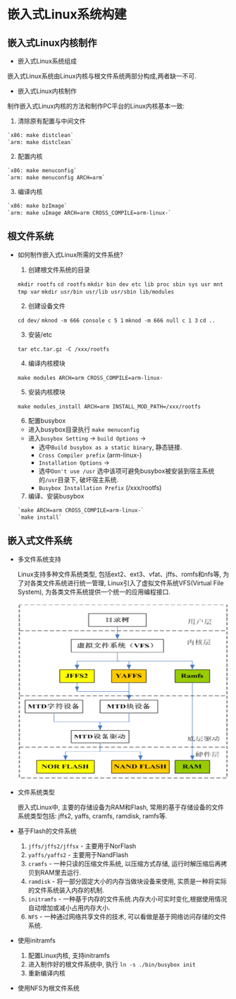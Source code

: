 # 嵌入式Linux系统构建

## 嵌入式Linux内核制作

* 嵌入式Linux系统组成

嵌入式Linux系统由Linux内核与根文件系统两部分构成,两者缺一不可.

* 嵌入式Linux内核制作

制作嵌入式Linux内核的方法和制作PC平台的Linux内核基本一致:

  1. 清除原有配置与中间文件

    `x86: make distclean`
    `arm: make distclean`

  2. 配置内核

    `x86: make menuconfig`
    `arm: make menuconfig ARCH=arm`

  3. 编译内核

    `x86: make bzImage`
    `arm: make uImage ARCH=arm CROSS_COMPILE=arm-linux-`

## 根文件系统

* 如何制作嵌入式Linux所需的文件系统?

  1. 创建根文件系统的目录

    `mkdir rootfs`
    `cd rootfs`
    `mkdir bin dev etc lib proc sbin sys usr mnt tmp var`
    `mkdir usr/bin usr/lib usr/sbin lib/modules`

  2. 创建设备文件

    `cd dev/`
    `mknod -m 666 console c 5 1`
    `mknod -m 666 null c 1 3`
    `cd ..`

  3. 安装/etc

    `tar etc.tar.gz -C /xxx/rootfs`

  4. 编译内核模块

    `make modules ARCH=arm CROSS_COMPILE=arm-linux-`

  5. 安装内核模块

    `make modules_install ARCH=arm INSTALL_MOD_PATH=/xxx/rootfs`

  6. 配置busybox

    - 进入busybox目录执行 `make menuconfig`
    - 进入`busybox Setting` -> `build Options` ->
      - 选中`Build busybox as a static binary`, 静态链接.
      - `Cross Compiler prefix` (arm-linux-)
      - `Installation Options` ->
      - 选中`Don't use /usr` 选中该项可避免busybox被安装到宿主系统的`/usr`目录下, 破坏宿主系统.
      - `Busybox Installation Prefix` (/xxx/rootfs)

    7. 编译、安装busybox

      `make ARCH=arm CROSS_COMPILE=arm-linux-`
      `make install`

## 嵌入式文件系统

* 多文件系统支持

  Linux支持多种文件系统类型, 包括ext2、ext3、vfat、jffs、romfs和nfs等, 为了对各类文件系统进行统一管理, Linux引入了虚拟文件系统VFS(Virtual File System), 为各类文件系统提供一个统一的应用编程接口.

  ![](image/文件系统架构.png)

* 文件系统类型

  嵌入式Linux中, 主要的存储设备为RAM和Flash, 常用的基于存储设备的文件系统类型包括: jffs2, yaffs, cramfs, ramdisk, ramfs等.

* 基于Flash的文件系统
  1. `jffs/jffs2/jffsx` - 主要用于NorFlash
  2. `yaffs/yaffs2` - 主要用于NandFlash
  3. `cramfs` - 一种只读的压缩文件系统, 以压缩方式存储, 运行时解压缩后再拷贝到RAM里去运行.
  4. `ramdisk` - 将一部分固定大小的内存当做块设备来使用, 实质是一种将实际的文件系统装入内存的机制.
  5. `initramfs` - 一种基于内存的文件系统.内存大小可实时变化,根据使用情况自动增加或减小占用内存大小.
  6. `NFS` - 一种通过网络共享文件的技术, 可以看做是基于网络访问存储的文件系统.

* 使用initramfs
  1. 配置Linux内核, 支持initramfs
  2. 进入制作好的根文件系统中, 执行
    `ln -s ./bin/busybox init`
  3. 重新编译内核

* 使用NFS为根文件系统
